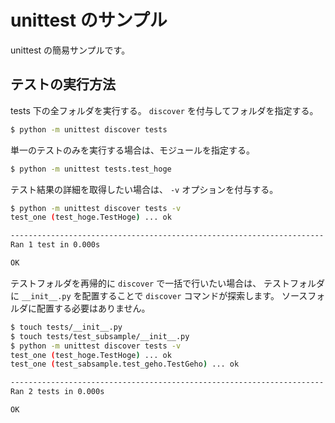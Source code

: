 # unittest のサンプル

unittest の簡易サンプルです。

## テストの実行方法

tests 下の全フォルダを実行する。
`discover` を付与してフォルダを指定する。

```sh
$ python -m unittest discover tests
```

単一のテストのみを実行する場合は、モジュールを指定する。

```sh
$ python -m unittest tests.test_hoge
```

テスト結果の詳細を取得したい場合は、 `-v` オプションを付与する。

```sh
$ python -m unittest discover tests -v
test_one (test_hoge.TestHoge) ... ok

----------------------------------------------------------------------
Ran 1 test in 0.000s

OK
```

テストフォルダを再帰的に `discover` で一括で行いたい場合は、
テストフォルダに `__init__.py` を配置することで `discover` コマンドが探索します。
ソースフォルダに配置する必要はありません。

```sh
$ touch tests/__init__.py
$ touch tests/test_subsample/__init__.py
$ python -m unittest discover tests -v
test_one (test_hoge.TestHoge) ... ok
test_one (test_sabsample.test_geho.TestGeho) ... ok

----------------------------------------------------------------------
Ran 2 tests in 0.000s

OK
```
